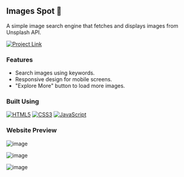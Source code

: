 ## Images Spot 📸

A simple image search engine that fetches and displays images from Unsplash API.

[![Project Link](https://img.shields.io/badge/Website%20Link-37a779?style=for-the-badge)](https://images-spot.web.app/)

### Features
- Search images using keywords.
- Responsive design for mobile screens.
- "Explore More" button to load more images.

### Built Using
[![HTML5](https://img.shields.io/badge/html5-%23E34F26.svg?&style=for-the-badge&logo=html5&logoColor=white)](/)
[![CSS3](https://img.shields.io/badge/css3-%231572B6.svg?&style=for-the-badge&logo=css3&logoColor=white)](/)
[![JavaScript](https://img.shields.io/badge/javascript-%23323330.svg?&style=for-the-badge&logo=javascript&logoColor=%23F7DF1E)](/)

### Website Preview
![image](https://github.com/user-attachments/assets/6b282b51-32a8-419d-9257-560d95ef25a1)

![image](https://github.com/user-attachments/assets/6e567721-67a8-4ab2-9572-b7ec57306194)

![image](https://github.com/user-attachments/assets/63c49c3b-b550-4493-9355-1bc6e8eae676)

